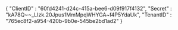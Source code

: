 { 
   "ClientID" : "60fd4241-d24c-415a-bee6-d09f917f4132", 
   "Secret" : "kA78Q~~_LIzk.20Jpus1MmMpqWHYGA~f4P5YdaUk",
   "TenantID" : "765ec8f2-a954-420b-9b0e-545be2bd1ad2"
}
